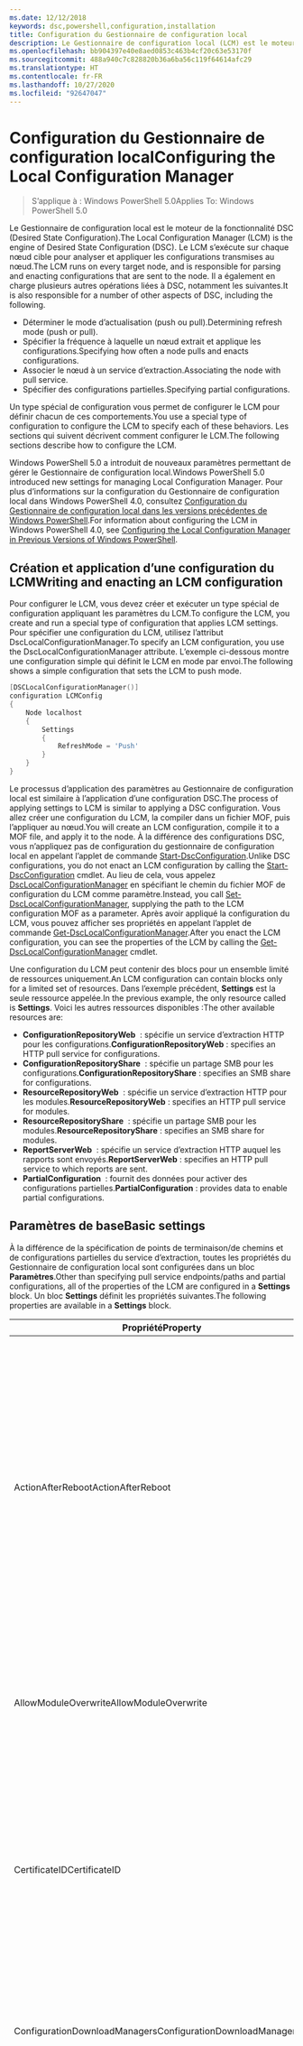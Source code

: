 ```yaml
---
ms.date: 12/12/2018
keywords: dsc,powershell,configuration,installation
title: Configuration du Gestionnaire de configuration local
description: Le Gestionnaire de configuration local (LCM) est le moteur de DSC en charge de l’analyse et de l’application des configurations envoyées au nœud.
ms.openlocfilehash: bb904397e40e8aed0853c463b4cf20c63e53170f
ms.sourcegitcommit: 488a940c7c828820b36a6ba56c119f64614afc29
ms.translationtype: HT
ms.contentlocale: fr-FR
ms.lasthandoff: 10/27/2020
ms.locfileid: "92647047"
---
```

# <a name="configuring-the-local-configuration-manager"></a><span data-ttu-id="891bb-104">Configuration du Gestionnaire de configuration local</span><span class="sxs-lookup"><span data-stu-id="891bb-104">Configuring the Local Configuration Manager</span></span>

> <span data-ttu-id="891bb-105">S’applique à : Windows PowerShell 5.0</span><span class="sxs-lookup"><span data-stu-id="891bb-105">Applies To: Windows PowerShell 5.0</span></span>

<span data-ttu-id="891bb-106">Le Gestionnaire de configuration local est le moteur de la fonctionnalité DSC (Desired State Configuration).</span><span class="sxs-lookup"><span data-stu-id="891bb-106">The Local Configuration Manager (LCM) is the engine of Desired State Configuration (DSC).</span></span> <span data-ttu-id="891bb-107">Le LCM s’exécute sur chaque nœud cible pour analyser et appliquer les configurations transmises au nœud.</span><span class="sxs-lookup"><span data-stu-id="891bb-107">The LCM runs on every target node, and is responsible for parsing and enacting configurations that are sent to the node.</span></span> <span data-ttu-id="891bb-108">Il a également en charge plusieurs autres opérations liées à DSC, notamment les suivantes.</span><span class="sxs-lookup"><span data-stu-id="891bb-108">It is also responsible for a number of other aspects of DSC, including the following.</span></span>

- <span data-ttu-id="891bb-109">Déterminer le mode d’actualisation (push ou pull).</span><span class="sxs-lookup"><span data-stu-id="891bb-109">Determining refresh mode (push or pull).</span></span>
- <span data-ttu-id="891bb-110">Spécifier la fréquence à laquelle un nœud extrait et applique les configurations.</span><span class="sxs-lookup"><span data-stu-id="891bb-110">Specifying how often a node pulls and enacts configurations.</span></span>
- <span data-ttu-id="891bb-111">Associer le nœud à un service d’extraction.</span><span class="sxs-lookup"><span data-stu-id="891bb-111">Associating the node with pull service.</span></span>
- <span data-ttu-id="891bb-112">Spécifier des configurations partielles.</span><span class="sxs-lookup"><span data-stu-id="891bb-112">Specifying partial configurations.</span></span>

<span data-ttu-id="891bb-113">Un type spécial de configuration vous permet de configurer le LCM pour définir chacun de ces comportements.</span><span class="sxs-lookup"><span data-stu-id="891bb-113">You use a special type of configuration to configure the LCM to specify each of these behaviors.</span></span> <span data-ttu-id="891bb-114">Les sections qui suivent décrivent comment configurer le LCM.</span><span class="sxs-lookup"><span data-stu-id="891bb-114">The following sections describe how to configure the LCM.</span></span>

<span data-ttu-id="891bb-115">Windows PowerShell 5.0 a introduit de nouveaux paramètres permettant de gérer le Gestionnaire de configuration local.</span><span class="sxs-lookup"><span data-stu-id="891bb-115">Windows PowerShell 5.0 introduced new settings for managing Local Configuration Manager.</span></span> <span data-ttu-id="891bb-116">Pour plus d’informations sur la configuration du Gestionnaire de configuration local dans Windows PowerShell 4.0, consultez [Configuration du Gestionnaire de configuration local dans les versions précédentes de Windows PowerShell](metaconfig4.md).</span><span class="sxs-lookup"><span data-stu-id="891bb-116">For information about configuring the LCM in Windows PowerShell 4.0, see [Configuring the Local Configuration Manager in Previous Versions of Windows PowerShell](metaconfig4.md).</span></span>

## <a name="writing-and-enacting-an-lcm-configuration"></a><span data-ttu-id="891bb-117">Création et application d’une configuration du LCM</span><span class="sxs-lookup"><span data-stu-id="891bb-117">Writing and enacting an LCM configuration</span></span>

<span data-ttu-id="891bb-118">Pour configurer le LCM, vous devez créer et exécuter un type spécial de configuration appliquant les paramètres du LCM.</span><span class="sxs-lookup"><span data-stu-id="891bb-118">To configure the LCM, you create and run a special type of configuration that applies LCM settings.</span></span>
<span data-ttu-id="891bb-119">Pour spécifier une configuration du LCM, utilisez l’attribut DscLocalConfigurationManager.</span><span class="sxs-lookup"><span data-stu-id="891bb-119">To specify an LCM configuration, you use the DscLocalConfigurationManager attribute.</span></span> <span data-ttu-id="891bb-120">L’exemple ci-dessous montre une configuration simple qui définit le LCM en mode par envoi.</span><span class="sxs-lookup"><span data-stu-id="891bb-120">The following shows a simple configuration that sets the LCM to push mode.</span></span>

```powershell
[DSCLocalConfigurationManager()]
configuration LCMConfig
{
    Node localhost
    {
        Settings
        {
            RefreshMode = 'Push'
        }
    }
}
```

<span data-ttu-id="891bb-121">Le processus d’application des paramètres au Gestionnaire de configuration local est similaire à l’application d’une configuration DSC.</span><span class="sxs-lookup"><span data-stu-id="891bb-121">The process of applying settings to LCM is similar to applying a DSC configuration.</span></span> <span data-ttu-id="891bb-122">Vous allez créer une configuration du LCM, la compiler dans un fichier MOF, puis l’appliquer au nœud.</span><span class="sxs-lookup"><span data-stu-id="891bb-122">You will create an LCM configuration, compile it to a MOF file, and apply it to the node.</span></span> <span data-ttu-id="891bb-123">À la différence des configurations DSC, vous n’appliquez pas de configuration du gestionnaire de configuration local en appelant l’applet de commande [Start-DscConfiguration](/powershell/module/psdesiredstateconfiguration/start-dscconfiguration).</span><span class="sxs-lookup"><span data-stu-id="891bb-123">Unlike DSC configurations, you do not enact an LCM configuration by calling the [Start-DscConfiguration](/powershell/module/psdesiredstateconfiguration/start-dscconfiguration) cmdlet.</span></span> <span data-ttu-id="891bb-124">Au lieu de cela, vous appelez [DscLocalConfigurationManager](/powershell/module/PSDesiredStateConfiguration/Set-DscLocalConfigurationManager) en spécifiant le chemin du fichier MOF de configuration du LCM comme paramètre.</span><span class="sxs-lookup"><span data-stu-id="891bb-124">Instead, you call [Set-DscLocalConfigurationManager](/powershell/module/PSDesiredStateConfiguration/Set-DscLocalConfigurationManager), supplying the path to the LCM configuration MOF as a parameter.</span></span> <span data-ttu-id="891bb-125">Après avoir appliqué la configuration du LCM, vous pouvez afficher ses propriétés en appelant l’applet de commande [Get-DscLocalConfigurationManager](/powershell/module/PSDesiredStateConfiguration/Get-DscLocalConfigurationManager).</span><span class="sxs-lookup"><span data-stu-id="891bb-125">After you enact the LCM configuration, you can see the properties of the LCM by calling the [Get-DscLocalConfigurationManager](/powershell/module/PSDesiredStateConfiguration/Get-DscLocalConfigurationManager) cmdlet.</span></span>

<span data-ttu-id="891bb-126">Une configuration du LCM peut contenir des blocs pour un ensemble limité de ressources uniquement.</span><span class="sxs-lookup"><span data-stu-id="891bb-126">An LCM configuration can contain blocks only for a limited set of resources.</span></span> <span data-ttu-id="891bb-127">Dans l’exemple précédent, **Settings** est la seule ressource appelée.</span><span class="sxs-lookup"><span data-stu-id="891bb-127">In the previous example, the only resource called is **Settings**.</span></span> <span data-ttu-id="891bb-128">Voici les autres ressources disponibles :</span><span class="sxs-lookup"><span data-stu-id="891bb-128">The other available resources are:</span></span>

- <span data-ttu-id="891bb-129">**ConfigurationRepositoryWeb**  : spécifie un service d’extraction HTTP pour les configurations.</span><span class="sxs-lookup"><span data-stu-id="891bb-129">**ConfigurationRepositoryWeb** : specifies an HTTP pull service for configurations.</span></span>
- <span data-ttu-id="891bb-130">**ConfigurationRepositoryShare**  : spécifie un partage SMB pour les configurations.</span><span class="sxs-lookup"><span data-stu-id="891bb-130">**ConfigurationRepositoryShare** : specifies an SMB share for configurations.</span></span>
- <span data-ttu-id="891bb-131">**ResourceRepositoryWeb**  : spécifie un service d’extraction HTTP pour les modules.</span><span class="sxs-lookup"><span data-stu-id="891bb-131">**ResourceRepositoryWeb** : specifies an HTTP pull service for modules.</span></span>
- <span data-ttu-id="891bb-132">**ResourceRepositoryShare**  : spécifie un partage SMB pour les modules.</span><span class="sxs-lookup"><span data-stu-id="891bb-132">**ResourceRepositoryShare** : specifies an SMB share for modules.</span></span>
- <span data-ttu-id="891bb-133">**ReportServerWeb**  : spécifie un service d’extraction HTTP auquel les rapports sont envoyés.</span><span class="sxs-lookup"><span data-stu-id="891bb-133">**ReportServerWeb** : specifies an HTTP pull service to which reports are sent.</span></span>
- <span data-ttu-id="891bb-134">**PartialConfiguration**  : fournit des données pour activer des configurations partielles.</span><span class="sxs-lookup"><span data-stu-id="891bb-134">**PartialConfiguration** : provides data to enable partial configurations.</span></span>

## <a name="basic-settings"></a><span data-ttu-id="891bb-135">Paramètres de base</span><span class="sxs-lookup"><span data-stu-id="891bb-135">Basic settings</span></span>

<span data-ttu-id="891bb-136">À la différence de la spécification de points de terminaison/de chemins et de configurations partielles du service d’extraction, toutes les propriétés du Gestionnaire de configuration local sont configurées dans un bloc **Paramètres**.</span><span class="sxs-lookup"><span data-stu-id="891bb-136">Other than specifying pull service endpoints/paths and partial configurations, all of the properties of the LCM are configured in a **Settings** block.</span></span> <span data-ttu-id="891bb-137">Un bloc **Settings** définit les propriétés suivantes.</span><span class="sxs-lookup"><span data-stu-id="891bb-137">The following properties are available in a **Settings** block.</span></span>

|  <span data-ttu-id="891bb-138">Propriété</span><span class="sxs-lookup"><span data-stu-id="891bb-138">Property</span></span>  |  <span data-ttu-id="891bb-139">Type</span><span class="sxs-lookup"><span data-stu-id="891bb-139">Type</span></span>  |  <span data-ttu-id="891bb-140">Description</span><span class="sxs-lookup"><span data-stu-id="891bb-140">Description</span></span>   |
|----------- |------- |--------------- |
| <span data-ttu-id="891bb-141">ActionAfterReboot</span><span class="sxs-lookup"><span data-stu-id="891bb-141">ActionAfterReboot</span></span>| <span data-ttu-id="891bb-142">string</span><span class="sxs-lookup"><span data-stu-id="891bb-142">string</span></span>| <span data-ttu-id="891bb-143">Spécifie le comportement après un redémarrage survenant pendant l’application d’une configuration.</span><span class="sxs-lookup"><span data-stu-id="891bb-143">Specifies what happens after a reboot during the application of a configuration.</span></span> <span data-ttu-id="891bb-144">Les valeurs possibles sont __ContinueConfiguration__ et __StopConfiguration__.</span><span class="sxs-lookup"><span data-stu-id="891bb-144">The possible values are __"ContinueConfiguration"__ and __"StopConfiguration"__.</span></span> <ul><li> <span data-ttu-id="891bb-145">__ContinueConfiguration__  : l’application de la configuration actuelle se poursuit après le redémarrage de l’ordinateur.</span><span class="sxs-lookup"><span data-stu-id="891bb-145">__ContinueConfiguration__ : Continue applying the current configuration after machine reboot.</span></span> <span data-ttu-id="891bb-146">Il s'agit de la valeur par défaut</span><span class="sxs-lookup"><span data-stu-id="891bb-146">This is the default value</span></span></li><li><span data-ttu-id="891bb-147">__StopConfiguration__  : arrêter la configuration actuelle après le redémarrage de l’ordinateur.</span><span class="sxs-lookup"><span data-stu-id="891bb-147">__StopConfiguration__ : Stop the current configuration after machine reboot.</span></span></li></ul>|
| <span data-ttu-id="891bb-148">AllowModuleOverwrite</span><span class="sxs-lookup"><span data-stu-id="891bb-148">AllowModuleOverwrite</span></span>| <span data-ttu-id="891bb-149">bool</span><span class="sxs-lookup"><span data-stu-id="891bb-149">bool</span></span>| <span data-ttu-id="891bb-150">__$TRUE__ si de nouvelles configurations téléchargées dans le service d’extraction sont autorisées à remplacer les anciennes sur le nœud cible.</span><span class="sxs-lookup"><span data-stu-id="891bb-150">__$TRUE__ if new configurations downloaded from the pull service are allowed to overwrite the old ones on the target node.</span></span> <span data-ttu-id="891bb-151">Autrement, définissez-la sur $FALSE.</span><span class="sxs-lookup"><span data-stu-id="891bb-151">Otherwise, $FALSE.</span></span>|
| <span data-ttu-id="891bb-152">CertificateID</span><span class="sxs-lookup"><span data-stu-id="891bb-152">CertificateID</span></span>| <span data-ttu-id="891bb-153">string</span><span class="sxs-lookup"><span data-stu-id="891bb-153">string</span></span>| <span data-ttu-id="891bb-154">Empreinte d’un certificat utilisée pour sécuriser les informations d’identification transmise dans une configuration.</span><span class="sxs-lookup"><span data-stu-id="891bb-154">The thumbprint of a certificate used to secure credentials passed in a configuration.</span></span> <span data-ttu-id="891bb-155">Pour plus d’informations, consultez [Sécuriser les informations d’identification dans DSC Windows PowerShell](https://devblogs.microsoft.com/powershell/want-to-secure-credentials-in-windows-powershell-desired-state-configuration/).</span><span class="sxs-lookup"><span data-stu-id="891bb-155">For more information see [Want to secure credentials in Windows PowerShell Desired State Configuration?](https://devblogs.microsoft.com/powershell/want-to-secure-credentials-in-windows-powershell-desired-state-configuration/).</span></span> <br> <span data-ttu-id="891bb-156">__Remarque :__ ceci est géré automatiquement si vous utilisez le service d’extraction Azure Automation DSC.</span><span class="sxs-lookup"><span data-stu-id="891bb-156">__Note:__ this is managed automatically if using Azure Automation DSC pull service.</span></span>|
| <span data-ttu-id="891bb-157">ConfigurationDownloadManagers</span><span class="sxs-lookup"><span data-stu-id="891bb-157">ConfigurationDownloadManagers</span></span>| <span data-ttu-id="891bb-158">CimInstance[]</span><span class="sxs-lookup"><span data-stu-id="891bb-158">CimInstance[]</span></span>| <span data-ttu-id="891bb-159">Obsolète.</span><span class="sxs-lookup"><span data-stu-id="891bb-159">Obsolete.</span></span> <span data-ttu-id="891bb-160">Utilisez les blocs __ConfigurationRepositoryWeb__ et __ConfigurationRepositoryShare__ pour définir les points de terminaison du service d’extraction de configuration.</span><span class="sxs-lookup"><span data-stu-id="891bb-160">Use __ConfigurationRepositoryWeb__ and __ConfigurationRepositoryShare__ blocks to define configuration pull service endpoints.</span></span>|
| <span data-ttu-id="891bb-161">ConfigurationID</span><span class="sxs-lookup"><span data-stu-id="891bb-161">ConfigurationID</span></span>| <span data-ttu-id="891bb-162">string</span><span class="sxs-lookup"><span data-stu-id="891bb-162">string</span></span>| <span data-ttu-id="891bb-163">Pour la rétrocompatibilité avec des versions plus anciennes du service d’extraction.</span><span class="sxs-lookup"><span data-stu-id="891bb-163">For backwards compatibility with older pull service versions.</span></span> <span data-ttu-id="891bb-164">Un GUID qui identifie le fichier de configuration à obtenir d’un service d’extraction.</span><span class="sxs-lookup"><span data-stu-id="891bb-164">A GUID that identifies the configuration file to get from a pull service.</span></span> <span data-ttu-id="891bb-165">Le nœud extrait les configurations du service d’extraction si le nom du fichier de configuration MOF est ConfigurationID.mof.</span><span class="sxs-lookup"><span data-stu-id="891bb-165">The node will pull configurations on the pull service if the name of the configuration MOF is named ConfigurationID.mof.</span></span><br> <span data-ttu-id="891bb-166">__Remarque :__ Si vous définissez cette propriété, l’enregistrement du nœud auprès d’un service d’extraction avec __RegistrationKey__ ne fonctionne pas.</span><span class="sxs-lookup"><span data-stu-id="891bb-166">__Note:__ If you set this property, registering the node with a pull service by using __RegistrationKey__ does not work.</span></span> <span data-ttu-id="891bb-167">Pour plus d’informations, consultez [Configuration d’un client collecteur à l’aide du nom de configuration](../pull-server/pullClientConfigNames.md).</span><span class="sxs-lookup"><span data-stu-id="891bb-167">For more information, see [Setting up a pull client with configuration names](../pull-server/pullClientConfigNames.md).</span></span>|
| <span data-ttu-id="891bb-168">ConfigurationMode</span><span class="sxs-lookup"><span data-stu-id="891bb-168">ConfigurationMode</span></span>| <span data-ttu-id="891bb-169">string</span><span class="sxs-lookup"><span data-stu-id="891bb-169">string</span></span> | <span data-ttu-id="891bb-170">Spécifie de quelle façon le LCM applique réellement la configuration aux nœuds cibles.</span><span class="sxs-lookup"><span data-stu-id="891bb-170">Specifies how the LCM actually applies the configuration to the target nodes.</span></span> <span data-ttu-id="891bb-171">Les valeurs possibles sont __"ApplyOnly"__ , __"ApplyAndMonitor"__ et __"ApplyAndAutoCorrect"__ .</span><span class="sxs-lookup"><span data-stu-id="891bb-171">Possible values are __"ApplyOnly"__ , __"ApplyAndMonitor"__ , and __"ApplyAndAutoCorrect"__.</span></span> <ul><li><span data-ttu-id="891bb-172">__ApplyOnly__ : indique à DSC d’appliquer la configuration et de ne faire aucune autre opération, sauf si une nouvelle configuration est transmise au nœud cible ou est extraite d’un service.</span><span class="sxs-lookup"><span data-stu-id="891bb-172">__ApplyOnly__ : DSC applies the configuration and does nothing further unless a new configuration is pushed to the target node or when a new configuration is pulled from a service.</span></span> <span data-ttu-id="891bb-173">Après l’application initiale d’une nouvelle configuration, DSC ne vérifie pas l’écart par rapport à un état configuré précédemment.</span><span class="sxs-lookup"><span data-stu-id="891bb-173">After initial application of a new configuration, DSC does not check for drift from a previously configured state.</span></span> <span data-ttu-id="891bb-174">Notez que DSC tente d’appliquer la configuration jusqu’à ce que l’opération aboutisse avant que __ApplyOnly__ ne prenne effet.</span><span class="sxs-lookup"><span data-stu-id="891bb-174">Note that DSC will attempt to apply the configuration until it is successful before __ApplyOnly__ takes effect.</span></span> </li><li> <span data-ttu-id="891bb-175">__ApplyAndMonitor__ : Il s’agit de la valeur par défaut.</span><span class="sxs-lookup"><span data-stu-id="891bb-175">__ApplyAndMonitor__ : This is the default value.</span></span> <span data-ttu-id="891bb-176">Le gestionnaire de configuration locale applique toutes les nouvelles configurations.</span><span class="sxs-lookup"><span data-stu-id="891bb-176">The LCM applies any new configurations.</span></span> <span data-ttu-id="891bb-177">Après l’application initiale d’une nouvelle configuration, si le nœud cible s’écarte de l’état désiré, DSC signale l’écart dans les journaux d’activité.</span><span class="sxs-lookup"><span data-stu-id="891bb-177">After initial application of a new configuration, if the target node drifts from the desired state, DSC reports the discrepancy in logs.</span></span> <span data-ttu-id="891bb-178">Notez que DSC tente d’appliquer la configuration jusqu’à ce que l’opération aboutisse avant que __ApplyAndMonitor__ ne prenne effet.</span><span class="sxs-lookup"><span data-stu-id="891bb-178">Note that DSC will attempt to apply the configuration until it is successful before __ApplyAndMonitor__ takes effect.</span></span></li><li><span data-ttu-id="891bb-179">__ApplyAndAutoCorrect__  : indique à DSC d’appliquer chaque nouvelle configuration.</span><span class="sxs-lookup"><span data-stu-id="891bb-179">__ApplyAndAutoCorrect__ : DSC applies any new configurations.</span></span> <span data-ttu-id="891bb-180">Après l’application initiale d’une nouvelle configuration, DSC vérifie si le nœud cible est dans l’état souhaité et, si ce n’est pas le cas, il signale l’écart dans les journaux, puis il réapplique la configuration actuelle.</span><span class="sxs-lookup"><span data-stu-id="891bb-180">After initial application of a new configuration, if the target node drifts from the desired state, DSC reports the discrepancy in logs, and then re-applies the current configuration.</span></span></li></ul>|
| <span data-ttu-id="891bb-181">ConfigurationModeFrequencyMins</span><span class="sxs-lookup"><span data-stu-id="891bb-181">ConfigurationModeFrequencyMins</span></span>| <span data-ttu-id="891bb-182">UInt32</span><span class="sxs-lookup"><span data-stu-id="891bb-182">UInt32</span></span>| <span data-ttu-id="891bb-183">Fréquence, en minutes, à laquelle la configuration actuelle est vérifiée et appliquée.</span><span class="sxs-lookup"><span data-stu-id="891bb-183">How often, in minutes, the current configuration is checked and applied.</span></span> <span data-ttu-id="891bb-184">Cette propriété est ignorée si la propriété ConfigurationMode est définie sur ApplyOnly.</span><span class="sxs-lookup"><span data-stu-id="891bb-184">This property is ignored if the ConfigurationMode property is set to ApplyOnly.</span></span> <span data-ttu-id="891bb-185">La valeur par défaut est 15.</span><span class="sxs-lookup"><span data-stu-id="891bb-185">The default value is 15.</span></span>|
| <span data-ttu-id="891bb-186">DebugMode</span><span class="sxs-lookup"><span data-stu-id="891bb-186">DebugMode</span></span>| <span data-ttu-id="891bb-187">string</span><span class="sxs-lookup"><span data-stu-id="891bb-187">string</span></span>| <span data-ttu-id="891bb-188">Les valeurs possibles sont __None__ , __ForceModuleImport__ et __All__.</span><span class="sxs-lookup"><span data-stu-id="891bb-188">Possible values are __None__ , __ForceModuleImport__ , and __All__.</span></span> <ul><li><span data-ttu-id="891bb-189">Définissez cette propriété sur __None__ pour utiliser les ressources mises en cache.</span><span class="sxs-lookup"><span data-stu-id="891bb-189">Set to __None__ to use cached resources.</span></span> <span data-ttu-id="891bb-190">Il s’agit de la valeur par défaut qui doit être utilisée dans les scénarios de production.</span><span class="sxs-lookup"><span data-stu-id="891bb-190">This is the default and should be used in production scenarios.</span></span></li><li><span data-ttu-id="891bb-191">Définissez cette propriété sur __ForceModuleImport__ pour forcer le gestionnaire de configuration local à recharger tous les modules de ressources DSC, même ceux ayant déjà été chargés et mis en cache.</span><span class="sxs-lookup"><span data-stu-id="891bb-191">Setting to __ForceModuleImport__ , causes the LCM to reload any DSC resource modules, even if they have been previously loaded and cached.</span></span> <span data-ttu-id="891bb-192">Ce comportement diminue les performances de DSC, car chaque module utilisé est systématiquement rechargé.</span><span class="sxs-lookup"><span data-stu-id="891bb-192">This impacts the performance of DSC operations as each module is reloaded on use.</span></span> <span data-ttu-id="891bb-193">En général, vous utilisez cette valeur lors du débogage d’une ressource.</span><span class="sxs-lookup"><span data-stu-id="891bb-193">Typically you would use this value while debugging a resource</span></span></li><li><span data-ttu-id="891bb-194">Dans cette version, __All__ est équivalent à __ForceModuleImport__</span><span class="sxs-lookup"><span data-stu-id="891bb-194">In this release, __All__ is same as __ForceModuleImport__</span></span></li></ul> |
| <span data-ttu-id="891bb-195">RebootNodeIfNeeded</span><span class="sxs-lookup"><span data-stu-id="891bb-195">RebootNodeIfNeeded</span></span>| <span data-ttu-id="891bb-196">bool</span><span class="sxs-lookup"><span data-stu-id="891bb-196">bool</span></span>| <span data-ttu-id="891bb-197">affectez la valeur `$true` pour autoriser les ressources à redémarrer le nœud à l’aide de l’indicateur `$global:DSCMachineStatus`.</span><span class="sxs-lookup"><span data-stu-id="891bb-197">Set this to `$true` to allow resources to reboot the Node using the `$global:DSCMachineStatus` flag.</span></span> <span data-ttu-id="891bb-198">Sinon, vous devez redémarrer manuellement le nœud.</span><span class="sxs-lookup"><span data-stu-id="891bb-198">Otherwise, you will have to manually reboot the node for any configuration that requires it.</span></span> <span data-ttu-id="891bb-199">La valeur par défaut est `$false`.</span><span class="sxs-lookup"><span data-stu-id="891bb-199">The default value is `$false`.</span></span> <span data-ttu-id="891bb-200">Pour utiliser ce paramètre lorsqu’une condition de redémarrage est imposée par autre chose que DSC (par exemple, Windows Installer), combinez ce paramètre avec la ressource __PendingReboot__ dans le module [ComputerManagementDsc](https://github.com/PowerShell/ComputerManagementDsc).</span><span class="sxs-lookup"><span data-stu-id="891bb-200">To use this setting when a reboot condition is enacted by something other than DSC (such as Windows Installer), combine this setting with the __PendingReboot__ resource in the [ComputerManagementDsc](https://github.com/PowerShell/ComputerManagementDsc) module.</span></span>|
| <span data-ttu-id="891bb-201">RefreshMode</span><span class="sxs-lookup"><span data-stu-id="891bb-201">RefreshMode</span></span>| <span data-ttu-id="891bb-202">string</span><span class="sxs-lookup"><span data-stu-id="891bb-202">string</span></span>| <span data-ttu-id="891bb-203">Spécifie de quelle façon le LCM obtient les configurations.</span><span class="sxs-lookup"><span data-stu-id="891bb-203">Specifies how the LCM gets configurations.</span></span> <span data-ttu-id="891bb-204">Les valeurs possibles sont __Disabled__ , __Push__ et __Pull__.</span><span class="sxs-lookup"><span data-stu-id="891bb-204">The possible values are __"Disabled"__ , __"Push"__ , and __"Pull"__.</span></span> <ul><li><span data-ttu-id="891bb-205">__Disabled__  : les configurations DSC sont désactivées pour ce nœud.</span><span class="sxs-lookup"><span data-stu-id="891bb-205">__Disabled__ : DSC configurations are disabled for this node.</span></span></li><li> <span data-ttu-id="891bb-206">__Push__  : lance les configurations en appelant l’applet de commande [Start-DscConfiguration](/powershell/module/psdesiredstateconfiguration/start-dscconfiguration).</span><span class="sxs-lookup"><span data-stu-id="891bb-206">__Push__ : Configurations are initiated by calling the [Start-DscConfiguration](/powershell/module/psdesiredstateconfiguration/start-dscconfiguration) cmdlet.</span></span> <span data-ttu-id="891bb-207">Chaque configuration est immédiatement appliquée au nœud.</span><span class="sxs-lookup"><span data-stu-id="891bb-207">The configuration is applied immediately to the node.</span></span> <span data-ttu-id="891bb-208">Il s’agit de la valeur par défaut.</span><span class="sxs-lookup"><span data-stu-id="891bb-208">This is the default value.</span></span></li><li><span data-ttu-id="891bb-209">__Pull :__ le nœud est configuré pour vérifier régulièrement les configurations disponibles sur un service d’extraction ou un chemin SMB.</span><span class="sxs-lookup"><span data-stu-id="891bb-209">__Pull:__ The node is configured to regularly check for configurations from a pull service or SMB path.</span></span> <span data-ttu-id="891bb-210">Si cette propriété a la valeur __Pull__ , vous devez spécifier un chemin HTTP (service) ou SMB (partage) dans un bloc __ConfigurationRepositoryWeb__ ou __ConfigurationRepositoryShare__.</span><span class="sxs-lookup"><span data-stu-id="891bb-210">If this property is set to __Pull__ , you must specify an HTTP (service) or SMB (share) path in a __ConfigurationRepositoryWeb__ or __ConfigurationRepositoryShare__ block.</span></span></li></ul>|
| <span data-ttu-id="891bb-211">RefreshFrequencyMins</span><span class="sxs-lookup"><span data-stu-id="891bb-211">RefreshFrequencyMins</span></span>| <span data-ttu-id="891bb-212">Uint32</span><span class="sxs-lookup"><span data-stu-id="891bb-212">Uint32</span></span>| <span data-ttu-id="891bb-213">L’intervalle de temps, en minutes, auquel le LCM contrôle un service d’extraction pour obtenir des configurations mises à jour.</span><span class="sxs-lookup"><span data-stu-id="891bb-213">The time interval, in minutes, at which the LCM checks a pull service to get updated configurations.</span></span> <span data-ttu-id="891bb-214">Cette valeur est ignorée si le LCM n’est pas configuré en mode d’extraction.</span><span class="sxs-lookup"><span data-stu-id="891bb-214">This value is ignored if the LCM is not configured in pull mode.</span></span> <span data-ttu-id="891bb-215">La valeur par défaut est 30.</span><span class="sxs-lookup"><span data-stu-id="891bb-215">The default value is 30.</span></span>|
| <span data-ttu-id="891bb-216">ReportManagers</span><span class="sxs-lookup"><span data-stu-id="891bb-216">ReportManagers</span></span>| <span data-ttu-id="891bb-217">CimInstance[]</span><span class="sxs-lookup"><span data-stu-id="891bb-217">CimInstance[]</span></span>| <span data-ttu-id="891bb-218">Obsolète.</span><span class="sxs-lookup"><span data-stu-id="891bb-218">Obsolete.</span></span> <span data-ttu-id="891bb-219">Utilisez des blocs __ReportServerWeb__ pour définir un point de terminaison permettant d’envoyer les données de rapport à un service d’extraction.</span><span class="sxs-lookup"><span data-stu-id="891bb-219">Use __ReportServerWeb__ blocks to define an endpoint to send reporting data to a pull service.</span></span>|
| <span data-ttu-id="891bb-220">ResourceModuleManagers</span><span class="sxs-lookup"><span data-stu-id="891bb-220">ResourceModuleManagers</span></span>| <span data-ttu-id="891bb-221">CimInstance[]</span><span class="sxs-lookup"><span data-stu-id="891bb-221">CimInstance[]</span></span>| <span data-ttu-id="891bb-222">Obsolète.</span><span class="sxs-lookup"><span data-stu-id="891bb-222">Obsolete.</span></span> <span data-ttu-id="891bb-223">Utilisez des blocs __ResourceRepositoryWeb__ et __ResourceRepositoryShare__ pour définir respectivement les points de terminaison HTTP ou les chemins SMB du service d’extraction.</span><span class="sxs-lookup"><span data-stu-id="891bb-223">Use __ResourceRepositoryWeb__ and __ResourceRepositoryShare__ blocks to define pull service HTTP endpoints or SMB paths, respectively.</span></span>|
| <span data-ttu-id="891bb-224">PartialConfigurations</span><span class="sxs-lookup"><span data-stu-id="891bb-224">PartialConfigurations</span></span>| <span data-ttu-id="891bb-225">CimInstance</span><span class="sxs-lookup"><span data-stu-id="891bb-225">CimInstance</span></span>| <span data-ttu-id="891bb-226">Non implémenté.</span><span class="sxs-lookup"><span data-stu-id="891bb-226">Not implemented.</span></span> <span data-ttu-id="891bb-227">Ne pas utiliser.</span><span class="sxs-lookup"><span data-stu-id="891bb-227">Do not use.</span></span>|
| <span data-ttu-id="891bb-228">StatusRetentionTimeInDays</span><span class="sxs-lookup"><span data-stu-id="891bb-228">StatusRetentionTimeInDays</span></span> | <span data-ttu-id="891bb-229">UInt32</span><span class="sxs-lookup"><span data-stu-id="891bb-229">UInt32</span></span>| <span data-ttu-id="891bb-230">Nombre de jours pendant lesquels le LCM conserve l’état de la configuration actuelle.</span><span class="sxs-lookup"><span data-stu-id="891bb-230">The number of days the LCM keeps the status of the current configuration.</span></span>|

> [!NOTE]
> <span data-ttu-id="891bb-231">Le Gestionnaire de configuration local démarre le cycle **ConfigurationModeFrequencyMins** d’après les critères suivants :</span><span class="sxs-lookup"><span data-stu-id="891bb-231">The LCM starts the **ConfigurationModeFrequencyMins** cycle based on:</span></span>
>
> - <span data-ttu-id="891bb-232">Un nouvelle métaconfiguration avec une modification de **ConfigurationModeFrequencyMins** est appliquée à l’aide de `Set-DscLocalConfigurationManager`</span><span class="sxs-lookup"><span data-stu-id="891bb-232">A new metaconfig with a change to **ConfigurationModeFrequencyMins** is applied using `Set-DscLocalConfigurationManager`</span></span>
> - <span data-ttu-id="891bb-233">Un redémarrage de l’ordinateur est effectué</span><span class="sxs-lookup"><span data-stu-id="891bb-233">A machine restart</span></span>
>
> <span data-ttu-id="891bb-234">Pour toute condition où le processus du minuteur plante, le problème est détecté dans les 30 secondes et le cycle est redémarré.</span><span class="sxs-lookup"><span data-stu-id="891bb-234">For any condition where the timer process experiences a crash, that will be detected within 30 seconds and the cycle will be restarted.</span></span> <span data-ttu-id="891bb-235">Une opération simultanée pourrait retarder le démarrage du cycle. Si la durée de cette opération dépasse la fréquence du cycle configurée, le minuteur suivant ne démarrera pas.</span><span class="sxs-lookup"><span data-stu-id="891bb-235">A concurrent operation could delay the cycle from being started, if the duration of this operation exceeds the configured cycle frequency, the next timer will not start.</span></span> <span data-ttu-id="891bb-236">Par exemple, la métaconfiguration est configurée à une fréquence d’extraction de 15 minutes et une opération d’extraction a lieu à T1.</span><span class="sxs-lookup"><span data-stu-id="891bb-236">Example, the metaconfig is configured at a 15 minute pull frequency and a pull occurs at T1.</span></span> <span data-ttu-id="891bb-237">Le nœud ne termine pas le travail avant 16 minutes.</span><span class="sxs-lookup"><span data-stu-id="891bb-237">The Node does not finish work for 16 minutes.</span></span> <span data-ttu-id="891bb-238">Le premier cycle de 15 minutes est ignoré, et l’extraction suivante aura lieu à T1+15+15.</span><span class="sxs-lookup"><span data-stu-id="891bb-238">The first 15 minute cycle is ignored, and next pull will happen at T1+15+15.</span></span>

## <a name="pull-service"></a><span data-ttu-id="891bb-239">Service d’extraction</span><span class="sxs-lookup"><span data-stu-id="891bb-239">Pull service</span></span>

<span data-ttu-id="891bb-240">La configuration du LCM permet de définir les types de services d’extraction suivants :</span><span class="sxs-lookup"><span data-stu-id="891bb-240">LCM configuration supports defining the following types of pull service endpoints:</span></span>

- <span data-ttu-id="891bb-241">**Serveur de configuration**  : un référentiel pour les configurations DSC.</span><span class="sxs-lookup"><span data-stu-id="891bb-241">**Configuration server** : A repository for DSC configurations.</span></span> <span data-ttu-id="891bb-242">Définissez les serveurs de configuration à l’aide des blocs **ConfigurationRepositoryWeb** (pour les serveurs web) et **ConfigurationRepositoryShare** (pour les serveurs SMB).</span><span class="sxs-lookup"><span data-stu-id="891bb-242">Define configuration servers by using **ConfigurationRepositoryWeb** (for web-based servers) and **ConfigurationRepositoryShare** (for SMB-based servers) blocks.</span></span>
- <span data-ttu-id="891bb-243">**Serveur de ressources**  : référentiel pour les ressources DSC, packagées comme modules PowerShell.</span><span class="sxs-lookup"><span data-stu-id="891bb-243">**Resource server** : A repository for DSC resources, packaged as PowerShell modules.</span></span> <span data-ttu-id="891bb-244">Définissez les serveurs de ressources à l’aide des blocs **ResourceRepositoryWeb** (pour les serveurs web) et **ResourceRepositoryShare** (pour les serveurs SMB).</span><span class="sxs-lookup"><span data-stu-id="891bb-244">Define resource servers by using **ResourceRepositoryWeb** (for web-based servers) and **ResourceRepositoryShare** (for SMB-based servers) blocks.</span></span>
- <span data-ttu-id="891bb-245">**Serveur de rapports**  : service vers lequel DSC envoie les données de rapports.</span><span class="sxs-lookup"><span data-stu-id="891bb-245">**Report server** : A service that DSC sends report data to.</span></span> <span data-ttu-id="891bb-246">Définissez les serveurs de rapports à l’aide des blocs **ReportServerWeb**.</span><span class="sxs-lookup"><span data-stu-id="891bb-246">Define report servers by using **ReportServerWeb** blocks.</span></span> <span data-ttu-id="891bb-247">Un serveur de rapports doit être un service web.</span><span class="sxs-lookup"><span data-stu-id="891bb-247">A report server must be a web service.</span></span>

<span data-ttu-id="891bb-248">Pour plus d’informations sur le service collecteur, consultez [Service collecteur Desired State Configuration](../pull-server/pullServer.md).</span><span class="sxs-lookup"><span data-stu-id="891bb-248">For more details on pull service see, [Desired State Configuration Pull Service](../pull-server/pullServer.md).</span></span>

## <a name="configuration-server-blocks"></a><span data-ttu-id="891bb-249">Blocs de serveur de configuration</span><span class="sxs-lookup"><span data-stu-id="891bb-249">Configuration server blocks</span></span>

<span data-ttu-id="891bb-250">Pour définir un serveur de configuration web, créez un bloc **ConfigurationRepositoryWeb**.</span><span class="sxs-lookup"><span data-stu-id="891bb-250">To define a web-based configuration server, you create a **ConfigurationRepositoryWeb** block.</span></span> <span data-ttu-id="891bb-251">Un bloc **ConfigurationRepositoryWeb** définit les propriétés suivantes.</span><span class="sxs-lookup"><span data-stu-id="891bb-251">A **ConfigurationRepositoryWeb** defines the following properties.</span></span>

|<span data-ttu-id="891bb-252">Propriété</span><span class="sxs-lookup"><span data-stu-id="891bb-252">Property</span></span>|<span data-ttu-id="891bb-253">Type</span><span class="sxs-lookup"><span data-stu-id="891bb-253">Type</span></span>|<span data-ttu-id="891bb-254">Description</span><span class="sxs-lookup"><span data-stu-id="891bb-254">Description</span></span>|
|---|---|---|
|<span data-ttu-id="891bb-255">AllowUnsecureConnection</span><span class="sxs-lookup"><span data-stu-id="891bb-255">AllowUnsecureConnection</span></span>|<span data-ttu-id="891bb-256">bool</span><span class="sxs-lookup"><span data-stu-id="891bb-256">bool</span></span>|<span data-ttu-id="891bb-257">Définissez cette propriété sur **$TRUE** pour autoriser le nœud à se connecter au serveur sans authentification.</span><span class="sxs-lookup"><span data-stu-id="891bb-257">Set to **$TRUE** to allow connections from the node to the server without authentication.</span></span> <span data-ttu-id="891bb-258">Définissez-la sur **$FALSE** pour rendre l’authentification obligatoire.</span><span class="sxs-lookup"><span data-stu-id="891bb-258">Set to **$FALSE** to require authentication.</span></span>|
|<span data-ttu-id="891bb-259">CertificateID</span><span class="sxs-lookup"><span data-stu-id="891bb-259">CertificateID</span></span>|<span data-ttu-id="891bb-260">string</span><span class="sxs-lookup"><span data-stu-id="891bb-260">string</span></span>|<span data-ttu-id="891bb-261">Empreinte d’un certificat utilisée pour l’authentification auprès du serveur.</span><span class="sxs-lookup"><span data-stu-id="891bb-261">The thumbprint of a certificate used to authenticate to the server.</span></span>|
|<span data-ttu-id="891bb-262">ConfigurationNames</span><span class="sxs-lookup"><span data-stu-id="891bb-262">ConfigurationNames</span></span>|<span data-ttu-id="891bb-263">String[]</span><span class="sxs-lookup"><span data-stu-id="891bb-263">String[]</span></span>|<span data-ttu-id="891bb-264">Tableau des noms des configurations à extraire par le nœud cible.</span><span class="sxs-lookup"><span data-stu-id="891bb-264">An array of names of configurations to be pulled by the target node.</span></span> <span data-ttu-id="891bb-265">Ils sont utilisés uniquement si le nœud est enregistré auprès du service d’extraction à l’aide d’une propriété **RegistrationKey**.</span><span class="sxs-lookup"><span data-stu-id="891bb-265">These are used only if the node is registered with the pull service by using a **RegistrationKey**.</span></span> <span data-ttu-id="891bb-266">Pour plus d’informations, consultez [Configuration d’un client collecteur à l’aide du nom de configuration](../pull-server/pullClientConfigNames.md).</span><span class="sxs-lookup"><span data-stu-id="891bb-266">For more information, see [Setting up a pull client with configuration names](../pull-server/pullClientConfigNames.md).</span></span>|
|<span data-ttu-id="891bb-267">RegistrationKey</span><span class="sxs-lookup"><span data-stu-id="891bb-267">RegistrationKey</span></span>|<span data-ttu-id="891bb-268">string</span><span class="sxs-lookup"><span data-stu-id="891bb-268">string</span></span>|<span data-ttu-id="891bb-269">Un GUID sous lequel le nœud est enregistré auprès du service d’extraction.</span><span class="sxs-lookup"><span data-stu-id="891bb-269">A GUID that registers the node with the pull service.</span></span> <span data-ttu-id="891bb-270">Pour plus d’informations, consultez [Configuration d’un client collecteur à l’aide du nom de configuration](../pull-server/pullClientConfigNames.md).</span><span class="sxs-lookup"><span data-stu-id="891bb-270">For more information, see [Setting up a pull client with configuration names](../pull-server/pullClientConfigNames.md).</span></span>|
|<span data-ttu-id="891bb-271">ServerURL</span><span class="sxs-lookup"><span data-stu-id="891bb-271">ServerURL</span></span>|<span data-ttu-id="891bb-272">string</span><span class="sxs-lookup"><span data-stu-id="891bb-272">string</span></span>|<span data-ttu-id="891bb-273">L’URL du service de configuration.</span><span class="sxs-lookup"><span data-stu-id="891bb-273">The URL of the configuration service.</span></span>|
|<span data-ttu-id="891bb-274">ProxyURL\*</span><span class="sxs-lookup"><span data-stu-id="891bb-274">ProxyURL\*</span></span>|<span data-ttu-id="891bb-275">string</span><span class="sxs-lookup"><span data-stu-id="891bb-275">string</span></span>|<span data-ttu-id="891bb-276">URL du proxy http à utiliser lors de la communication avec le service de configuration.</span><span class="sxs-lookup"><span data-stu-id="891bb-276">The URL of the http proxy to use when communicating with the configuration service.</span></span>|
|<span data-ttu-id="891bb-277">ProxyCredential\*</span><span class="sxs-lookup"><span data-stu-id="891bb-277">ProxyCredential\*</span></span>|<span data-ttu-id="891bb-278">pscredential</span><span class="sxs-lookup"><span data-stu-id="891bb-278">pscredential</span></span>|<span data-ttu-id="891bb-279">Informations d’identification à utiliser pour le proxy http.</span><span class="sxs-lookup"><span data-stu-id="891bb-279">Credential to use for the http proxy.</span></span>|

> [!NOTE]
> <span data-ttu-id="891bb-280">Pris en charge dans Windows 1809 et ultérieur.</span><span class="sxs-lookup"><span data-stu-id="891bb-280">Supported in Windows versions 1809 and later.</span></span>

<span data-ttu-id="891bb-281">Un exemple de script pour simplifier la valeur ConfigurationRepositoryWeb pour des nœuds locaux est disponible – consultez [Génération de configurations DSC](/azure/automation/automation-dsc-onboarding#generating-dsc-metaconfigurations)</span><span class="sxs-lookup"><span data-stu-id="891bb-281">An example script to simplify configuring the ConfigurationRepositoryWeb value for on-premises nodes is available - see [Generating DSC metaconfigurations](/azure/automation/automation-dsc-onboarding#generating-dsc-metaconfigurations)</span></span>

<span data-ttu-id="891bb-282">Pour définir un serveur de configuration SMB, créez un bloc **ConfigurationRepositoryShare**.</span><span class="sxs-lookup"><span data-stu-id="891bb-282">To define an SMB-based configuration server, you create a **ConfigurationRepositoryShare** block.</span></span> <span data-ttu-id="891bb-283">Un bloc **ConfigurationRepositoryShare** définit les propriétés suivantes.</span><span class="sxs-lookup"><span data-stu-id="891bb-283">A **ConfigurationRepositoryShare** defines the following properties.</span></span>

|  <span data-ttu-id="891bb-284">Propriété</span><span class="sxs-lookup"><span data-stu-id="891bb-284">Property</span></span>  |      <span data-ttu-id="891bb-285">Type</span><span class="sxs-lookup"><span data-stu-id="891bb-285">Type</span></span>       |                      <span data-ttu-id="891bb-286">Description</span><span class="sxs-lookup"><span data-stu-id="891bb-286">Description</span></span>                      |
| ---------- | --------------- | ----------------------------------------------------- |
| <span data-ttu-id="891bb-287">Informations d'identification</span><span class="sxs-lookup"><span data-stu-id="891bb-287">Credential</span></span> | <span data-ttu-id="891bb-288">MSFT_Credential</span><span class="sxs-lookup"><span data-stu-id="891bb-288">MSFT_Credential</span></span> | <span data-ttu-id="891bb-289">Informations d’identification utilisées pour l’authentification auprès du partage SMB.</span><span class="sxs-lookup"><span data-stu-id="891bb-289">The credential used to authenticate to the SMB share.</span></span> |
| <span data-ttu-id="891bb-290">SourcePath</span><span class="sxs-lookup"><span data-stu-id="891bb-290">SourcePath</span></span> | <span data-ttu-id="891bb-291">string</span><span class="sxs-lookup"><span data-stu-id="891bb-291">string</span></span>          | <span data-ttu-id="891bb-292">Chemin du partage SMB.</span><span class="sxs-lookup"><span data-stu-id="891bb-292">The path of the SMB share.</span></span>                            |

## <a name="resource-server-blocks"></a><span data-ttu-id="891bb-293">Blocs de serveur de ressources</span><span class="sxs-lookup"><span data-stu-id="891bb-293">Resource server blocks</span></span>

<span data-ttu-id="891bb-294">Pour définir un serveur de ressources web, créez un bloc **ResourceRepositoryWeb**.</span><span class="sxs-lookup"><span data-stu-id="891bb-294">To define a web-based resource server, you create a **ResourceRepositoryWeb** block.</span></span>
<span data-ttu-id="891bb-295">Un bloc **ResourceRepositoryWeb** définit les propriétés suivantes.</span><span class="sxs-lookup"><span data-stu-id="891bb-295">A **ResourceRepositoryWeb** defines the following properties.</span></span>

|        <span data-ttu-id="891bb-296">Propriété</span><span class="sxs-lookup"><span data-stu-id="891bb-296">Property</span></span>         |     <span data-ttu-id="891bb-297">Type</span><span class="sxs-lookup"><span data-stu-id="891bb-297">Type</span></span>     |                                                              <span data-ttu-id="891bb-298">Description</span><span class="sxs-lookup"><span data-stu-id="891bb-298">Description</span></span>                                                               |
| ----------------------- | ------------ | -------------------------------------------------------------------------------------------------------------------------------------- |
| <span data-ttu-id="891bb-299">AllowUnsecureConnection</span><span class="sxs-lookup"><span data-stu-id="891bb-299">AllowUnsecureConnection</span></span> | <span data-ttu-id="891bb-300">bool</span><span class="sxs-lookup"><span data-stu-id="891bb-300">bool</span></span>         | <span data-ttu-id="891bb-301">Définissez cette propriété sur **$TRUE** pour autoriser le nœud à se connecter au serveur sans authentification.</span><span class="sxs-lookup"><span data-stu-id="891bb-301">Set to **$TRUE** to allow connections from the node to the server without authentication.</span></span> <span data-ttu-id="891bb-302">Définissez-la sur **$FALSE** pour rendre l’authentification obligatoire.</span><span class="sxs-lookup"><span data-stu-id="891bb-302">Set to **$FALSE** to require authentication.</span></span> |
| <span data-ttu-id="891bb-303">CertificateID</span><span class="sxs-lookup"><span data-stu-id="891bb-303">CertificateID</span></span>           | <span data-ttu-id="891bb-304">string</span><span class="sxs-lookup"><span data-stu-id="891bb-304">string</span></span>       | <span data-ttu-id="891bb-305">Empreinte d’un certificat utilisée pour l’authentification auprès du serveur.</span><span class="sxs-lookup"><span data-stu-id="891bb-305">The thumbprint of a certificate used to authenticate to the server.</span></span>                                                                    |
| <span data-ttu-id="891bb-306">RegistrationKey</span><span class="sxs-lookup"><span data-stu-id="891bb-306">RegistrationKey</span></span>         | <span data-ttu-id="891bb-307">string</span><span class="sxs-lookup"><span data-stu-id="891bb-307">string</span></span>       | <span data-ttu-id="891bb-308">Un GUID qui identifie le nœud inscrit auprès du service d’extraction.</span><span class="sxs-lookup"><span data-stu-id="891bb-308">A GUID that identifies the node to the pull service.</span></span>                                                                                   |
| <span data-ttu-id="891bb-309">ServerURL</span><span class="sxs-lookup"><span data-stu-id="891bb-309">ServerURL</span></span>               | <span data-ttu-id="891bb-310">string</span><span class="sxs-lookup"><span data-stu-id="891bb-310">string</span></span>       | <span data-ttu-id="891bb-311">URL du serveur de configuration.</span><span class="sxs-lookup"><span data-stu-id="891bb-311">The URL of the configuration server.</span></span>                                                                                                   |
| <span data-ttu-id="891bb-312">ProxyURL\*</span><span class="sxs-lookup"><span data-stu-id="891bb-312">ProxyURL\*</span></span>               | <span data-ttu-id="891bb-313">string</span><span class="sxs-lookup"><span data-stu-id="891bb-313">string</span></span>       | <span data-ttu-id="891bb-314">URL du proxy http à utiliser lors de la communication avec le service de configuration.</span><span class="sxs-lookup"><span data-stu-id="891bb-314">The URL of the http proxy to use when communicating with the configuration service.</span></span>                                                    |
| <span data-ttu-id="891bb-315">ProxyCredential\*</span><span class="sxs-lookup"><span data-stu-id="891bb-315">ProxyCredential\*</span></span>        | <span data-ttu-id="891bb-316">pscredential</span><span class="sxs-lookup"><span data-stu-id="891bb-316">pscredential</span></span> | <span data-ttu-id="891bb-317">Informations d’identification à utiliser pour le proxy http.</span><span class="sxs-lookup"><span data-stu-id="891bb-317">Credential to use for the http proxy.</span></span>                                                                                                  |

> [!NOTE]
> <span data-ttu-id="891bb-318">Pris en charge dans Windows 1809 et ultérieur.</span><span class="sxs-lookup"><span data-stu-id="891bb-318">Supported in Windows versions 1809 and later.</span></span>

<span data-ttu-id="891bb-319">Un exemple de script pour simplifier la configuration de la valeur ConfigurationRepositoryWeb pour des nœuds locaux est disponible – consultez [Génération de métaconfigurations DSC](/azure/automation/automation-dsc-onboarding#generating-dsc-metaconfigurations)</span><span class="sxs-lookup"><span data-stu-id="891bb-319">An example script to simplify configuring the ResourceRepositoryWeb value for on-premises nodes is available - see [Generating DSC metaconfigurations](/azure/automation/automation-dsc-onboarding#generating-dsc-metaconfigurations)</span></span>

<span data-ttu-id="891bb-320">Pour définir un serveur de ressources SMB, créez un bloc **ResourceRepositoryShare**.</span><span class="sxs-lookup"><span data-stu-id="891bb-320">To define an SMB-based resource server, you create a **ResourceRepositoryShare** block.</span></span>
<span data-ttu-id="891bb-321">Un bloc **ResourceRepositoryShare** définit les propriétés suivantes.</span><span class="sxs-lookup"><span data-stu-id="891bb-321">**ResourceRepositoryShare** defines the following properties.</span></span>

|<span data-ttu-id="891bb-322">Propriété</span><span class="sxs-lookup"><span data-stu-id="891bb-322">Property</span></span>|<span data-ttu-id="891bb-323">Type</span><span class="sxs-lookup"><span data-stu-id="891bb-323">Type</span></span>|<span data-ttu-id="891bb-324">Description</span><span class="sxs-lookup"><span data-stu-id="891bb-324">Description</span></span>|
|---|---|---|
|<span data-ttu-id="891bb-325">Informations d'identification</span><span class="sxs-lookup"><span data-stu-id="891bb-325">Credential</span></span>|<span data-ttu-id="891bb-326">MSFT_Credential</span><span class="sxs-lookup"><span data-stu-id="891bb-326">MSFT_Credential</span></span>|<span data-ttu-id="891bb-327">Informations d’identification utilisées pour l’authentification auprès du partage SMB.</span><span class="sxs-lookup"><span data-stu-id="891bb-327">The credential used to authenticate to the SMB share.</span></span> <span data-ttu-id="891bb-328">Pour obtenir un exemple de transmission d’informations d’identification, consultez [Configuration d’un serveur d’extraction SMB DSC](../pull-server/pullServerSMB.md)</span><span class="sxs-lookup"><span data-stu-id="891bb-328">For an example of passing credentials, see [Setting up a DSC SMB pull server](../pull-server/pullServerSMB.md)</span></span>|
|<span data-ttu-id="891bb-329">SourcePath</span><span class="sxs-lookup"><span data-stu-id="891bb-329">SourcePath</span></span>|<span data-ttu-id="891bb-330">string</span><span class="sxs-lookup"><span data-stu-id="891bb-330">string</span></span>|<span data-ttu-id="891bb-331">Chemin du partage SMB.</span><span class="sxs-lookup"><span data-stu-id="891bb-331">The path of the SMB share.</span></span>|

## <a name="report-server-blocks"></a><span data-ttu-id="891bb-332">Blocs de serveur de rapports</span><span class="sxs-lookup"><span data-stu-id="891bb-332">Report server blocks</span></span>

<span data-ttu-id="891bb-333">Pour définir un serveur de rapports, créez un bloc **ReportServerWeb**.</span><span class="sxs-lookup"><span data-stu-id="891bb-333">To define a report server, you create a **ReportServerWeb** block.</span></span> <span data-ttu-id="891bb-334">Le rôle de serveur de rapports n’est pas compatible avec le service d’extraction basé sur SMB.</span><span class="sxs-lookup"><span data-stu-id="891bb-334">The report server role is not compatible with SMB based pull service.</span></span> <span data-ttu-id="891bb-335">Un bloc **ReportServerWeb** définit les propriétés suivantes.</span><span class="sxs-lookup"><span data-stu-id="891bb-335">**ReportServerWeb** defines the following properties.</span></span>

|        <span data-ttu-id="891bb-336">Propriété</span><span class="sxs-lookup"><span data-stu-id="891bb-336">Property</span></span>         |     <span data-ttu-id="891bb-337">Type</span><span class="sxs-lookup"><span data-stu-id="891bb-337">Type</span></span>     |                                                              <span data-ttu-id="891bb-338">Description</span><span class="sxs-lookup"><span data-stu-id="891bb-338">Description</span></span>                                                               |
| ----------------------- | ------------ | -------------------------------------------------------------------------------------------------------------------------------------- |
| <span data-ttu-id="891bb-339">AllowUnsecureConnection</span><span class="sxs-lookup"><span data-stu-id="891bb-339">AllowUnsecureConnection</span></span> | <span data-ttu-id="891bb-340">bool</span><span class="sxs-lookup"><span data-stu-id="891bb-340">bool</span></span>         | <span data-ttu-id="891bb-341">Définissez cette propriété sur **$TRUE** pour autoriser le nœud à se connecter au serveur sans authentification.</span><span class="sxs-lookup"><span data-stu-id="891bb-341">Set to **$TRUE** to allow connections from the node to the server without authentication.</span></span> <span data-ttu-id="891bb-342">Définissez-la sur **$FALSE** pour rendre l’authentification obligatoire.</span><span class="sxs-lookup"><span data-stu-id="891bb-342">Set to **$FALSE** to require authentication.</span></span> |
| <span data-ttu-id="891bb-343">CertificateID</span><span class="sxs-lookup"><span data-stu-id="891bb-343">CertificateID</span></span>           | <span data-ttu-id="891bb-344">string</span><span class="sxs-lookup"><span data-stu-id="891bb-344">string</span></span>       | <span data-ttu-id="891bb-345">Empreinte d’un certificat utilisée pour l’authentification auprès du serveur.</span><span class="sxs-lookup"><span data-stu-id="891bb-345">The thumbprint of a certificate used to authenticate to the server.</span></span>                                                                    |
| <span data-ttu-id="891bb-346">RegistrationKey</span><span class="sxs-lookup"><span data-stu-id="891bb-346">RegistrationKey</span></span>         | <span data-ttu-id="891bb-347">string</span><span class="sxs-lookup"><span data-stu-id="891bb-347">string</span></span>       | <span data-ttu-id="891bb-348">Un GUID qui identifie le nœud inscrit auprès du service d’extraction.</span><span class="sxs-lookup"><span data-stu-id="891bb-348">A GUID that identifies the node to the pull service.</span></span>                                                                                   |
| <span data-ttu-id="891bb-349">ServerURL</span><span class="sxs-lookup"><span data-stu-id="891bb-349">ServerURL</span></span>               | <span data-ttu-id="891bb-350">string</span><span class="sxs-lookup"><span data-stu-id="891bb-350">string</span></span>       | <span data-ttu-id="891bb-351">URL du serveur de configuration.</span><span class="sxs-lookup"><span data-stu-id="891bb-351">The URL of the configuration server.</span></span>                                                                                                   |
| <span data-ttu-id="891bb-352">ProxyURL\*</span><span class="sxs-lookup"><span data-stu-id="891bb-352">ProxyURL\*</span></span>               | <span data-ttu-id="891bb-353">string</span><span class="sxs-lookup"><span data-stu-id="891bb-353">string</span></span>       | <span data-ttu-id="891bb-354">URL du proxy http à utiliser lors de la communication avec le service de configuration.</span><span class="sxs-lookup"><span data-stu-id="891bb-354">The URL of the http proxy to use when communicating with the configuration service.</span></span>                                                    |
| <span data-ttu-id="891bb-355">ProxyCredential\*</span><span class="sxs-lookup"><span data-stu-id="891bb-355">ProxyCredential\*</span></span>        | <span data-ttu-id="891bb-356">pscredential</span><span class="sxs-lookup"><span data-stu-id="891bb-356">pscredential</span></span> | <span data-ttu-id="891bb-357">Informations d’identification à utiliser pour le proxy http.</span><span class="sxs-lookup"><span data-stu-id="891bb-357">Credential to use for the http proxy.</span></span>                                                                                                  |

> [!NOTE]
> <span data-ttu-id="891bb-358">Pris en charge dans Windows 1809 et ultérieur.</span><span class="sxs-lookup"><span data-stu-id="891bb-358">Supported in Windows versions 1809 and later.</span></span>

<span data-ttu-id="891bb-359">Un exemple de script pour simplifier la configuration de la valeur ReportServerWeb pour des nœuds locaux est disponible – consultez [Génération de métaconfigurations DSC](/azure/automation/automation-dsc-onboarding#generating-dsc-metaconfigurations)</span><span class="sxs-lookup"><span data-stu-id="891bb-359">An example script to simplify configuring the ReportServerWeb value for on-premises nodes is available - see [Generating DSC metaconfigurations](/azure/automation/automation-dsc-onboarding#generating-dsc-metaconfigurations)</span></span>

## <a name="partial-configurations"></a><span data-ttu-id="891bb-360">Configurations partielles</span><span class="sxs-lookup"><span data-stu-id="891bb-360">Partial configurations</span></span>

<span data-ttu-id="891bb-361">Pour définir une configuration partielle, créez un bloc **PartialConfiguration**.</span><span class="sxs-lookup"><span data-stu-id="891bb-361">To define a partial configuration, you create a **PartialConfiguration** block.</span></span> <span data-ttu-id="891bb-362">Pour plus d’informations sur les configurations partielles, consultez [Configurations partielles DSC](../pull-server/partialConfigs.md).</span><span class="sxs-lookup"><span data-stu-id="891bb-362">For more information about partial configurations, see [DSC Partial configurations](../pull-server/partialConfigs.md).</span></span>
<span data-ttu-id="891bb-363">Un bloc **PartialConfiguration** définit les propriétés suivantes.</span><span class="sxs-lookup"><span data-stu-id="891bb-363">**PartialConfiguration** defines the following properties.</span></span>

|<span data-ttu-id="891bb-364">Propriété</span><span class="sxs-lookup"><span data-stu-id="891bb-364">Property</span></span>|<span data-ttu-id="891bb-365">Type</span><span class="sxs-lookup"><span data-stu-id="891bb-365">Type</span></span>|<span data-ttu-id="891bb-366">Description</span><span class="sxs-lookup"><span data-stu-id="891bb-366">Description</span></span>|
|---|---|---|
|<span data-ttu-id="891bb-367">ConfigurationSource</span><span class="sxs-lookup"><span data-stu-id="891bb-367">ConfigurationSource</span></span>|<span data-ttu-id="891bb-368">string[]</span><span class="sxs-lookup"><span data-stu-id="891bb-368">string[]</span></span>|<span data-ttu-id="891bb-369">Tableau des noms des serveurs de configuration, définis précédemment dans les blocs **ConfigurationRepositoryWeb** et **ConfigurationRepositoryShare** , à partir desquels la configuration partielle est extraite.</span><span class="sxs-lookup"><span data-stu-id="891bb-369">An array of names of configuration servers, previously defined in **ConfigurationRepositoryWeb** and **ConfigurationRepositoryShare** blocks, where the partial configuration is pulled from.</span></span>|
|<span data-ttu-id="891bb-370">DependsOn</span><span class="sxs-lookup"><span data-stu-id="891bb-370">DependsOn</span></span>|<span data-ttu-id="891bb-371">string{}</span><span class="sxs-lookup"><span data-stu-id="891bb-371">string{}</span></span>|<span data-ttu-id="891bb-372">Liste des noms des autres configurations à exécuter avant l’application de cette configuration partielle.</span><span class="sxs-lookup"><span data-stu-id="891bb-372">A list of names of other configurations that must be completed before this partial configuration is applied.</span></span>|
|<span data-ttu-id="891bb-373">Description</span><span class="sxs-lookup"><span data-stu-id="891bb-373">Description</span></span>|<span data-ttu-id="891bb-374">string</span><span class="sxs-lookup"><span data-stu-id="891bb-374">string</span></span>|<span data-ttu-id="891bb-375">Texte qui décrit la configuration partielle.</span><span class="sxs-lookup"><span data-stu-id="891bb-375">Text used to describe the partial configuration.</span></span>|
|<span data-ttu-id="891bb-376">ExclusiveResources</span><span class="sxs-lookup"><span data-stu-id="891bb-376">ExclusiveResources</span></span>|<span data-ttu-id="891bb-377">string[]</span><span class="sxs-lookup"><span data-stu-id="891bb-377">string[]</span></span>|<span data-ttu-id="891bb-378">Tableau des ressources exclusives de cette configuration partielle.</span><span class="sxs-lookup"><span data-stu-id="891bb-378">An array of resources exclusive to this partial configuration.</span></span>|
|<span data-ttu-id="891bb-379">RefreshMode</span><span class="sxs-lookup"><span data-stu-id="891bb-379">RefreshMode</span></span>|<span data-ttu-id="891bb-380">string</span><span class="sxs-lookup"><span data-stu-id="891bb-380">string</span></span>|<span data-ttu-id="891bb-381">Spécifie de quelle façon le gestionnaire de configuration local obtient cette configuration partielle.</span><span class="sxs-lookup"><span data-stu-id="891bb-381">Specifies how the LCM gets this partial configuration.</span></span> <span data-ttu-id="891bb-382">Les valeurs possibles sont __Disabled__ , __Push__ et __Pull__.</span><span class="sxs-lookup"><span data-stu-id="891bb-382">The possible values are __"Disabled"__ , __"Push"__ , and __"Pull"__.</span></span> <ul><li><span data-ttu-id="891bb-383">__Disabled__  : désactive cette configuration partielle.</span><span class="sxs-lookup"><span data-stu-id="891bb-383">__Disabled__ : This partial configuration is disabled.</span></span></li><li> <span data-ttu-id="891bb-384">__Push__  : la configuration partielle est transmise au nœud en appelant l’applet de commande [Publish-DscConfiguration](/powershell/module/PSDesiredStateConfiguration/Publish-DscConfiguration).</span><span class="sxs-lookup"><span data-stu-id="891bb-384">__Push__ : The partial configuration is pushed to the node by calling the [Publish-DscConfiguration](/powershell/module/PSDesiredStateConfiguration/Publish-DscConfiguration) cmdlet.</span></span> <span data-ttu-id="891bb-385">Une fois que toutes les configurations partielles pour le nœud ont été obtenues d’un service en mode push ou pull, la configuration peut être démarrée en appelant `Start-DscConfiguration –UseExisting`.</span><span class="sxs-lookup"><span data-stu-id="891bb-385">After all partial configurations for the node are either pushed or pulled from a service, the configuration can be started by calling `Start-DscConfiguration –UseExisting`.</span></span> <span data-ttu-id="891bb-386">Il s’agit de la valeur par défaut.</span><span class="sxs-lookup"><span data-stu-id="891bb-386">This is the default value.</span></span></li><li><span data-ttu-id="891bb-387">__Pull :__ configure le nœud pour vérifier régulièrement si la configuration partielle est disponible sur un service d’extraction.</span><span class="sxs-lookup"><span data-stu-id="891bb-387">__Pull:__ The node is configured to regularly check for partial configuration from a pull service.</span></span> <span data-ttu-id="891bb-388">Si cette propriété a la valeur __Pull__ , vous devez spécifier un service d’extraction dans une propriété __ConfigurationSource__.</span><span class="sxs-lookup"><span data-stu-id="891bb-388">If this property is set to __Pull__ , you must specify a pull service in a __ConfigurationSource__ property.</span></span> <span data-ttu-id="891bb-389">Pour plus d’informations sur le service d’extraction Azure Automation, consultez [Vue d’ensemble d’Azure Automation DSC](/azure/automation/automation-dsc-overview).</span><span class="sxs-lookup"><span data-stu-id="891bb-389">For more information about Azure Automation pull service, see [Azure Automation DSC Overview](/azure/automation/automation-dsc-overview).</span></span></li></ul>|
|<span data-ttu-id="891bb-390">ResourceModuleSource</span><span class="sxs-lookup"><span data-stu-id="891bb-390">ResourceModuleSource</span></span>|<span data-ttu-id="891bb-391">string[]</span><span class="sxs-lookup"><span data-stu-id="891bb-391">string[]</span></span>|<span data-ttu-id="891bb-392">Tableau des noms des serveurs de ressources à partir desquels télécharger les ressources nécessaires pour cette configuration partielle.</span><span class="sxs-lookup"><span data-stu-id="891bb-392">An array of the names of resource servers from which to download required resources for this partial configuration.</span></span> <span data-ttu-id="891bb-393">Ces noms doivent être ceux des points de terminaison du service définis précédemment dans les blocs **ResourceRepositoryWeb** et **ResourceRepositoryShare**.</span><span class="sxs-lookup"><span data-stu-id="891bb-393">These names must refer to service endpoints previously defined in **ResourceRepositoryWeb** and **ResourceRepositoryShare** blocks.</span></span>|

> [!NOTE]
> <span data-ttu-id="891bb-394">Les configurations partielles sont prises en charge avec Azure Automation DSC, mais une seule configuration peut être extraite du compte Automation de chaque nœud.</span><span class="sxs-lookup"><span data-stu-id="891bb-394">partial configurations are supported with Azure Automation DSC, but only one configuration can be pulled from each automation account per node.</span></span>

## <a name="see-also"></a><span data-ttu-id="891bb-395">Voir aussi</span><span class="sxs-lookup"><span data-stu-id="891bb-395">See Also</span></span>

### <a name="concepts"></a><span data-ttu-id="891bb-396">Concepts</span><span class="sxs-lookup"><span data-stu-id="891bb-396">Concepts</span></span>

[<span data-ttu-id="891bb-397">Vue d’ensemble de la configuration d'état souhaité</span><span class="sxs-lookup"><span data-stu-id="891bb-397">Desired State Configuration Overview</span></span>](../overview/overview.md)

[<span data-ttu-id="891bb-398">Bien démarrer avec Azure Automation DSC</span><span class="sxs-lookup"><span data-stu-id="891bb-398">Getting started with Azure Automation DSC</span></span>](/azure/automation/automation-dsc-getting-started)

### <a name="other-resources"></a><span data-ttu-id="891bb-399">Autres ressources</span><span class="sxs-lookup"><span data-stu-id="891bb-399">Other Resources</span></span>

[<span data-ttu-id="891bb-400">Set-DscLocalConfigurationManager</span><span class="sxs-lookup"><span data-stu-id="891bb-400">Set-DscLocalConfigurationManager</span></span>](/powershell/module/PSDesiredStateConfiguration/Set-DscLocalConfigurationManager)

[<span data-ttu-id="891bb-401">Configuration d’un client collecteur à l’aide du nom de configuration</span><span class="sxs-lookup"><span data-stu-id="891bb-401">Setting up a pull client with configuration names</span></span>](../pull-server/pullClientConfigNames.md)

